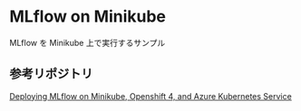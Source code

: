 # MLflow on Minikube

MLflow を Minikube 上で実行するサンプル

## 参考リポジトリ

[Deploying MLflow on Minikube, Openshift 4, and Azure Kubernetes Service](https://github.com/pdemeulenaer/mlflow-on-kubernetes)
